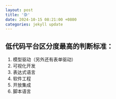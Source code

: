 ```yaml
---
layout: post
title: '杂'
date: 2024-10-15 08:21:00 +0800
categories: jekyll update
---
```


## 低代码平台区分度最高的判断标准：
1. 模型驱动（另外还有表单驱动）
2. 可视化开发
3. 表达式语言
4. 软件工程
5. 开放集成
6. 脚本语言
